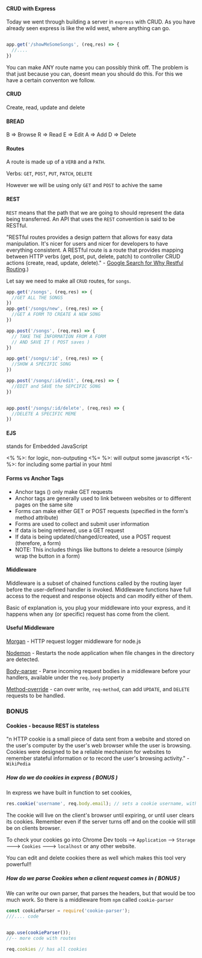 #### CRUD with Express

Today we went through building a server in `express` with CRUD.
As you have already seen express is like the wild west, where anything can go.

```js

app.get('/showMeSomeSongs', (req,res) => {
  //....
})
```

You can make ANY route name you can possibly think off. The problem is that just because you can, doesnt mean you should do this. For this we have a certain conventon we follow.

#### CRUD

Create, read, update and delete

#### BREAD
B => Browse
R => Read
E => Edit
A => Add
D => Delete

#### Routes

A route is made up of a `VERB` and a `PATH`.

Verbs: `GET`, `POST`, `PUT`, `PATCH`, `DELETE`

However we will be using only `GET` and `POST` to achive the same   

#### REST

`REST` means that the path that we are going to should represent the data being transferred. An API that uses the `REST` convention is said to be RESTful.

"RESTful routes provides a design pattern that allows for easy data manipulation. It's nicer for users and nicer for developers to have everything consistent. A RESTful route is a route that provides mapping between HTTP verbs (get, post, put, delete, patch) to controller CRUD actions (create, read, update, delete)." - [Google Search for Why Restful Routing](https://learn.co/lessons/sinatra-restful-routes-readme#:~:text=RESTful%20routes%20provides%20a%20design,read%2C%20update%2C%20delete).)


Let say we need to make all `CRUD` routes, for `songs`.

```js
app.get('/songs', (req,res) => {
  //GET ALL THE SONGS
})
app.get('/songs/new', (req,res) => {
  //GET A FORM TO CREATE A NEW SONG
})

app.post('/songs', (req,res) => {
  // TAKE THE INFORMATION FROM A FORM
  // AND SAVE IT ( POST saves )
})

app.get('/songs/:id', (req,res) => {
  //SHOW A SPECIFIC SONG
})

app.post('/songs/:id/edit', (req,res) => {
  //EDIT and SAVE the SEPCIFIC SONG
})


app.post('/songs/:id/delete', (req,res) => {
  //DELETE A SPECIFIC MEME
})
```

#### EJS

stands for Embedded JavaScript

<% %>: for logic, non-outputing 
<%= %>: will output some javascript
<%- %>: for including some partial in your html

#### Forms vs Anchor Tags

 - Anchor tags (<a></a>) only make GET requests
- Anchor tags are generally used to link between websites or to different pages on the same site
- Forms can make either GET or POST requests (specified in the form's method attribute)
- Forms are used to collect and submit user information
- If data is being retrieved, use a GET request
- If data is being updated/changed/created, use a POST request (therefore, a form)
- NOTE: This includes things like buttons to delete a resource (simply wrap the button in a form)

#### Middleware

Middleware is a subset of chained functions called by the routing layer before the user-defined handler is invoked. Middleware functions have full access to the request and response objects and can modify either of them.

Basic of explanation is, you plug your middleware into your express, and it happens when any (or specific) request has come from the client.

#### Useful Middleware

[Morgan](https://www.npmjs.com/package/morgan) - HTTP request logger middleware for node.js

[Nodemon](https://www.npmjs.com/package/nodemon?activeTab=readme) - Restarts the node application when file changes in the directory are detected.

[Body-parser](https://www.npmjs.com/package/body-parser) - Parse incoming request bodies in a middleware before your handlers, available under the `req.body` property

[Method-override](https://www.npmjs.com/package/method-override) - can over write, `req-method`, can add `UPDATE`, and `DELETE` requests to be handled.

### BONUS


#### Cookies - because REST is stateless

"n HTTP cookie is a small piece of data sent from a website and stored on the user's computer by the user's web browser while the user is browsing. Cookies were designed to be a reliable mechanism for websites to remember stateful information or to record the user's browsing activity." - `WikiPedia`

##### How do we do cookies in express ( BONUS )

In express we have built in function to set cookies,

```js
res.cookie('username', req.body.email); // sets a cookie username, with value from req.body.email
```
The cookie will live on the client's browser until expiring, or until user clears its cookies. Remember even if the server turns off and on the cookie will still be on clients browser.

To check your cookies go into Chrome Dev tools --> `Application` --> `Storage` ---> `Cookies` ---> `localhost` or any other website.

You can edit and delete cookies there as well which makes this tool very powerful!!

##### How do we parse Cookies when a client request comes in ( BONUS )

We can write our own parser, that parses the headers, but that would be too much work. So there is a middleware from `npm` called `cookie-parser`

```js
const cookieParser = require('cookie-parser');
///.... code


app.use(cookieParser());
//-- more code with routes

req.cookies // has all cookies 
```

